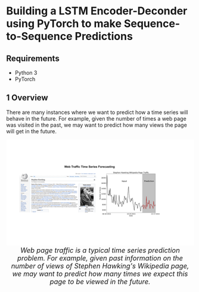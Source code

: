 # Building a LSTM Encoder-Deconder using PyTorch to make Sequence-to-Sequence Predictions

## Requirements 
- Python 3 
- PyTorch

## 1 Overview 
There are many instances where we want to predict how a time series will behave in the future. For example, given the number of times a web page was visited in the past, we may want to predict how many views the page will get in the future.

<p align="center">
  <img src="figures/hawking.jpg" width="700">
    <br>
 <em> <font size = "4"> Web page traffic is a typical time series prediction problem. For example, given past information on the number of views of Stephen Hawking's Wikipedia page, we may want to predict how many times we expect this page to be viewed in the future.  </font> </em>  
</p>

